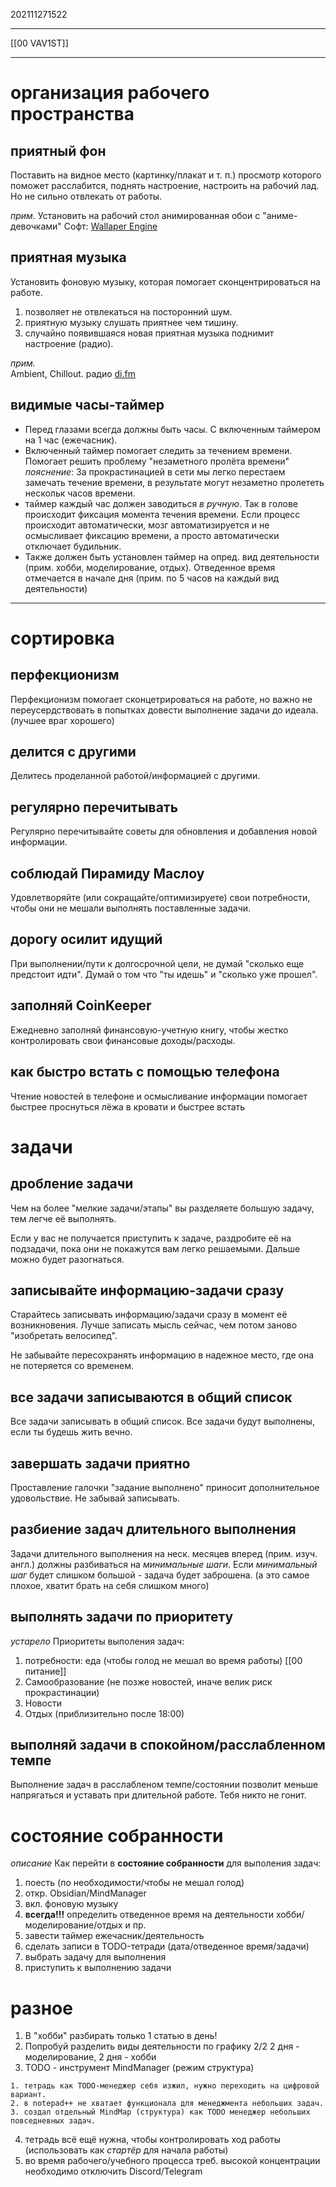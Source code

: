 202111271522
***
[[00 VAV1ST]]
***
# организация рабочего пространства
## приятный фон
Поставить на видное место (картинку/плакат и т. п.) просмотр которого поможет расслабится, поднять настроение, настроить на рабочий лад.
Но не сильно отвлекать от работы.

*прим.*
Установить на рабочий стол анимированная обои с "аниме-девочками"
Софт: [Wallaper Engine](https://store.steampowered.com/app/431960/Wallpaper_Engine/)
## приятная музыка
Установить фоновую музыку, которая помогает сконцентрироваться на работе.

1.  позволяет не отвлекаться на посторонний шум.
2.  приятную музыку слушать приятнее чем тишину.
3.  случайно появившаяся новая приятная музыка поднимит настроение (радио).

_прим._  
Ambient, Chillout.
радио [di.fm](https://www.di.fm/)
## видимые часы-таймер
- Перед глазами всегда должны быть часы.
С включенным таймером на 1 час (ежечасник).
- Включенный таймер помогает следить за течением времени. 
Помогает решить проблему "незаметного пролёта времени"
*пояснение*:
За прокрастинацией в сети мы легко перестаем замечать течение времени, в результате могут незаметно пролететь нескольк часов времени.
- таймер каждый час должен заводиться *в ручную*. Так в голове происходит фиксация момента течения времени. 
  Если процесс происходит автоматически, мозг автоматизируется и не осмысливает фиксацию времени, а просто автоматически отключает будильник.
- Также должен быть установлен таймер на опред. вид деятельности (прим. хобби, моделирование, отдых).
  Отведенное время отмечается в начале дня (прим. по 5 часов на каждый вид деятельности)
***
# сортировка
## перфекционизм
Перфекционизм помогает сконцетрироваться на работе, 
но важно не переусердствовать в попытках довести выполнение задачи до идеала.
(лучшее враг хорошего)
## делится с другими
Делитесь проделанной работой/информацией с другими.
## регулярно перечитывать
Регулярно перечитывайте советы для обновления и добавления новой информации.
## соблюдай Пирамиду Маслоу
Удовлетворяйте (или сокращайте/оптимизируете) свои потребности, 
чтобы они не мешали выполнять поставленные задачи.
## дорогу осилит идущий
При выполнении/пути к долгосрочной цели, 
не думай "сколько еще предстоит идти".
Думай о том что "ты идешь" и "сколько уже прошел".
## заполняй CoinKeeper
Ежедневно заполняй финансовую-учетную книгу, чтобы жестко контролировать свои финансовые доходы/расходы.
## как быстро встать с помощью телефона
Чтение новостей в телефоне и осмысливание информации помогает быстрее проснуться лёжа в кровати и быстрее встать
# задачи
## дробление задачи
Чем на более "мелкие задачи/этапы" вы разделяете большую задачу, тем легче её выполнять.

Если у вас не получается приступить к задаче, раздробите её на подзадачи, 
пока они не покажутся вам легко решаемыми. 
Дальше можно будет разогнаться.
## записывайте информацию-задачи сразу
Старайтесь записывать информацию/задачи сразу в момент её возникновения. 
Лучше записать мысль сейчас, чем потом заново "изобретать велосипед".

Не забывайте пересохранять информацию в надежное место, 
где она не потеряется со временем.
## все задачи записываются в общий список
Все задачи записывать в общий список.
Все задачи будут выполнены, если ты будешь жить вечно.
## завершать задачи приятно
Проставление галочки "задание выполнено" приносит дополнительное удовольствие.
Не забывай записывать.
## разбиение задач длительного выполнения
Задачи длительного выполнения на неск. месяцев вперед (прим. изуч. англ.) должны разбиваться на *минимальные шаги*. 
Если *минимальный шаг* будет слишком большой - задача будет заброшена.
(а это самое плохое, хватит брать на себя слишком много)
## выполнять задачи по приоритету
*устарело*
Приоритеты выполения задач:
1. потребности: еда
(чтобы голод не мешал во время работы)
[[00 питание]]
2. Самообразование
(не позже новостей, иначе велик риск прокрастинации)
3. Новости
4. Отдых
(приблизительно после 18:00)
## выполняй задачи в спокойном/расслабленном темпе
Выполнение задач в расслабленом темпе/состоянии позволит меньше напрягаться и уставать при длительной работе.
Тебя никто не гонит.
# состояние собранности
*описание*
Как перейти в **состояние собранности** для выполения задач:
1. поесть (по необходимости/чтобы не мешал голод)
2. откр. Obsidian/MindManager
3. вкл. фоновую музыку
4. **всегда!!!** определить отведенное время на деятельности хобби/моделирование/отдых и пр. 
5. завести таймер ежечасник/деятельность
6. сделать записи в TODO-тетради (дата/отведенное время/задачи)
7. выбрать задачу для выполнения
8. приступить к выполнению задачи
# разное
1. В "хобби" разбирать только 1 статью в день!
2. Попробуй разделить виды деятельности по графику 2/2
   2 дня - моделирование, 2 дня - хобби
3. TODO - инструмент MindManager (режим структура)
```
1. тетрадь как TODO-менеджер себя изжил, нужно переходить на цифровой вариант.
2. в notepad++ не хватает функционала для менеджмента небольших задач.
3. создал отдельный MindMap (структура) как TODO менеджер небольших повседневных задач.
```
4. тетрадь всё ещё нужна, чтобы контролировать ход работы (использовать как *стартёр* для начала работы)
5. во время рабочего/учебного процесса треб. высокой концентрации необходимо отключить Discord/Telegram